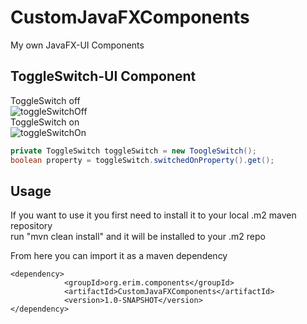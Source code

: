 # CustomJavaFXComponents
My own JavaFX-UI Components

## ToggleSwitch-UI Component 
ToggleSwitch off
<br>
![toggleSwitchOff](https://user-images.githubusercontent.com/37411005/225295861-5374713f-830b-4f2b-97e4-61f01444b148.PNG)
<br>
ToggleSwitch on
<br>
![toggleSwitchOn](https://user-images.githubusercontent.com/37411005/225295912-dba22327-7fb6-497d-b320-385de0da9902.PNG)
<br>
```java
private ToggleSwitch toggleSwitch = new ToogleSwitch();
boolean property = toggleSwitch.switchedOnProperty().get();
```




## Usage
If you want to use it you first need to install it to your  local .m2 maven repository
<br>
run "mvn clean install" and it will be installed to your .m2 repo 

From here you can import it as a maven dependency
```
<dependency>
            <groupId>org.erim.components</groupId>
            <artifactId>CustomJavaFXComponents</artifactId>
            <version>1.0-SNAPSHOT</version>
</dependency>
```
